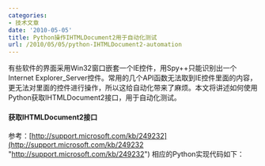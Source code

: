 ```yaml
---
categories:
- 技术文章
date: '2010-05-05'
title: Python操作IHTMLDocument2用于自动化测试
url: /2010/05/05/python-IHTMLDocument2-automation
---
```



<div>有些软件的界面采用Win32窗口嵌套一个IE控件，用Spy++只能识别出一个Internet  Explorer_Server控件。常用的几个API函数无法取到IE控件里面的内容，更无法对里面的控件进行操作，所以这给自动化带来了麻烦。本文将讲述如何使用Python获取IHTMLDocument2接口，用于自动化测试。

#### 获取IHTMLDocument2接口
参考：[http://support.microsoft.com/kb/249232](http://support.microsoft.com/kb/249232 "http://support.microsoft.com/kb/249232")
相应的Python实现代码如下：
</div><div class="cnblogs_code"><div><!--

Code highlighting produced by Actipro CodeHighlighter (freeware)
http://www.CodeHighlighter.com/

--><span style="color: #008000;">#</span><span style="color: #008000;">!/usr/bin/env&nbsp;python</span><span style="color: #008000;">
#</span><span style="color: #008000;">coding:utf-8</span><span style="color: #008000;">
</span><span style="color: #000000;">
</span><span style="color: #800080;">__author__</span><span style="color: #000000;">&nbsp;</span><span style="color: #000000;">=</span><span style="color: #000000;">&nbsp;</span><span style="color: #800000;">'</span><span style="color: #800000;">CoderZh</span><span style="color: #800000;">'</span><span style="color: #000000;">

</span><span style="color: #0000ff;">import</span><span style="color: #000000;">&nbsp;sys

</span><span style="color: #008000;">#</span><span style="color: #008000;">&nbsp;Important&nbsp;for&nbsp;multithreading</span><span style="color: #008000;">
</span><span style="color: #000000;">sys.coinit_flags&nbsp;</span><span style="color: #000000;">=</span><span style="color: #000000;">&nbsp;0&nbsp;</span><span style="color: #008000;">#</span><span style="color: #008000;">&nbsp;pythoncom.COINIT_MULTITHREADED</span><span style="color: #008000;">
</span><span style="color: #000000;">
</span><span style="color: #0000ff;">import</span><span style="color: #000000;">&nbsp;win32com
</span><span style="color: #0000ff;">import</span><span style="color: #000000;">&nbsp;win32com.client
</span><span style="color: #0000ff;">import</span><span style="color: #000000;">&nbsp;win32gui
</span><span style="color: #0000ff;">import</span><span style="color: #000000;">&nbsp;win32con
</span><span style="color: #0000ff;">import</span><span style="color: #000000;">&nbsp;pythoncom

</span><span style="color: #0000ff;">def</span><span style="color: #000000;">&nbsp;getIEServer(hwnd,&nbsp;ieServer):
&nbsp;&nbsp;&nbsp;&nbsp;</span><span style="color: #0000ff;">if</span><span style="color: #000000;">&nbsp;win32gui.GetClassName(hwnd)&nbsp;</span><span style="color: #000000;">==</span><span style="color: #000000;">&nbsp;</span><span style="color: #800000;">'</span><span style="color: #800000;">Internet&nbsp;Explorer_Server</span><span style="color: #800000;">'</span><span style="color: #000000;">:
&nbsp;&nbsp;&nbsp;&nbsp;&nbsp;&nbsp;&nbsp;&nbsp;ieServer.append(hwnd)

</span><span style="color: #0000ff;">if</span><span style="color: #000000;">&nbsp;</span><span style="color: #800080;">__name__</span><span style="color: #000000;">&nbsp;</span><span style="color: #000000;">==</span><span style="color: #000000;">&nbsp;</span><span style="color: #800000;">'</span><span style="color: #800000;">__main__</span><span style="color: #800000;">'</span><span style="color: #000000;">:
&nbsp;&nbsp;&nbsp;&nbsp;</span><span style="color: #008000;">#</span><span style="color: #008000;">pythoncom.CoInitializeEx(0)&nbsp;#&nbsp;not&nbsp;use&nbsp;this&nbsp;for&nbsp;multithreading</span><span style="color: #008000;">
</span><span style="color: #000000;">&nbsp;&nbsp;&nbsp;&nbsp;mainHwnd&nbsp;</span><span style="color: #000000;">=</span><span style="color: #000000;">&nbsp;win32gui.FindWindow(</span><span style="color: #800000;">'</span><span style="color: #800000;">windowclass</span><span style="color: #800000;">'</span><span style="color: #000000;">,&nbsp;</span><span style="color: #800000;">'</span><span style="color: #800000;">windowtitle</span><span style="color: #800000;">'</span><span style="color: #000000;">)
&nbsp;&nbsp;&nbsp;&nbsp;</span><span style="color: #0000ff;">if</span><span style="color: #000000;">&nbsp;mainHwnd:
&nbsp;&nbsp;&nbsp;&nbsp;&nbsp;&nbsp;&nbsp;&nbsp;ieServers&nbsp;</span><span style="color: #000000;">=</span><span style="color: #000000;">&nbsp;[]
&nbsp;&nbsp;&nbsp;&nbsp;&nbsp;&nbsp;&nbsp;&nbsp;win32gui.EnumChildWindows(mainHwnd,&nbsp;getIEServer,&nbsp;ieServers)
&nbsp;&nbsp;&nbsp;&nbsp;&nbsp;&nbsp;&nbsp;&nbsp;</span><span style="color: #0000ff;">if</span><span style="color: #000000;">&nbsp;len(ieServers)&nbsp;</span><span style="color: #000000;">&gt;</span><span style="color: #000000;">&nbsp;0:
&nbsp;&nbsp;&nbsp;&nbsp;&nbsp;&nbsp;&nbsp;&nbsp;&nbsp;&nbsp;&nbsp;&nbsp;ieServer&nbsp;</span><span style="color: #000000;">=</span><span style="color: #000000;">&nbsp;ieServers[0]
&nbsp;&nbsp;&nbsp;&nbsp;&nbsp;&nbsp;&nbsp;&nbsp;&nbsp;&nbsp;&nbsp;&nbsp;msg&nbsp;</span><span style="color: #000000;">=</span><span style="color: #000000;">&nbsp;win32gui.RegisterWindowMessage(</span><span style="color: #800000;">'</span><span style="color: #800000;">WM_HTML_GETOBJECT</span><span style="color: #800000;">'</span><span style="color: #000000;">)
&nbsp;&nbsp;&nbsp;&nbsp;&nbsp;&nbsp;&nbsp;&nbsp;&nbsp;&nbsp;&nbsp;&nbsp;ret,&nbsp;result&nbsp;</span><span style="color: #000000;">=</span><span style="color: #000000;">&nbsp;win32gui.SendMessageTimeout(ieServer,&nbsp;msg,&nbsp;0,&nbsp;0,&nbsp;win32con.SMTO_ABORTIFHUNG,&nbsp;</span><span style="color: #000000;">1000</span><span style="color: #000000;">)
&nbsp;&nbsp;&nbsp;&nbsp;&nbsp;&nbsp;&nbsp;&nbsp;&nbsp;&nbsp;&nbsp;&nbsp;ob&nbsp;</span><span style="color: #000000;">=</span><span style="color: #000000;">&nbsp;pythoncom.ObjectFromLresult(result,&nbsp;pythoncom.IID_IDispatch,&nbsp;0)
&nbsp;&nbsp;&nbsp;&nbsp;&nbsp;&nbsp;&nbsp;&nbsp;&nbsp;&nbsp;&nbsp;&nbsp;doc&nbsp;</span><span style="color: #000000;">=</span><span style="color: #000000;">&nbsp;win32com.client.dynamic.Dispatch(ob)

&nbsp;&nbsp;&nbsp;&nbsp;&nbsp;&nbsp;&nbsp;&nbsp;&nbsp;&nbsp;&nbsp;&nbsp;</span><span style="color: #0000ff;">print</span><span style="color: #000000;">&nbsp;doc.url
&nbsp;&nbsp;&nbsp;&nbsp;&nbsp;&nbsp;&nbsp;&nbsp;&nbsp;&nbsp;&nbsp;&nbsp;doc.all[</span><span style="color: #800000;">'</span><span style="color: #800000;">id</span><span style="color: #800000;">'</span><span style="color: #000000;">].click()

&nbsp;&nbsp;&nbsp;&nbsp;</span><span style="color: #008000;">#</span><span style="color: #008000;">pythoncom.CoUninitialize()</span></div></div>

#### 多线程操作
IHTMLDocument2是线程安全的，默认情况下不能在多线程中使用，否则会抛异常。但是在具体使用过程中，又必须使用多线程。解决办法就是上面的代码中的：
<div class="cnblogs_code"><div><!--

Code highlighting produced by Actipro CodeHighlighter (freeware)
http://www.CodeHighlighter.com/

--><span style="color: #008000;">#</span><span style="color: #008000;">&nbsp;Important&nbsp;for&nbsp;multithreading</span><span style="color: #008000;">
</span><span style="color: #000000;">sys.coinit_flags&nbsp;</span><span style="color: #000000;">=</span><span style="color: #000000;">&nbsp;0&nbsp;</span><span style="color: #008000;">#</span><span style="color: #008000;">&nbsp;pythoncom.COINIT_MULTITHREADED</span></div></div>

这句必须在开头的时候设定，同时，不要再显示调用pythoncom.CoInitializeEx(0)和 pythoncom.CoUninitialize()。

参考：[http://bytes.com/topic/python/answers/26897-multithreaded-com-server-problem](http://bytes.com/topic/python/answers/26897-multithreaded-com-server-problem "http://bytes.com/topic/python/answers/26897-multithreaded-com-server-problem")

&nbsp;

#### IHTMLDocument2 接口

IHTMLDocument2接口有哪些方法，可以查询[http://msdn.microsoft.com/en-us/library/aa752574%28VS.85%29.aspx](http://msdn.microsoft.com/en-us/library/aa752574%28VS.85%29.aspx "http://msdn.microsoft.com/en-us/library/aa752574%28VS.85%29.aspx")

基本能够满足自动化测试的需要，可以在此基础上封装出更易使用的自动化UI测试框架。 